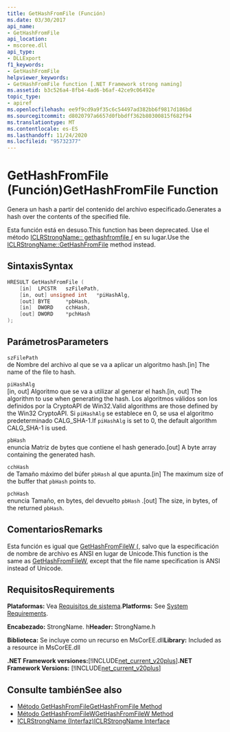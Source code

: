 ```yaml
---
title: GetHashFromFile (Función)
ms.date: 03/30/2017
api_name:
- GetHashFromFile
api_location:
- mscoree.dll
api_type:
- DLLExport
f1_keywords:
- GetHashFromFile
helpviewer_keywords:
- GetHashFromFile function [.NET Framework strong naming]
ms.assetid: b3c526a4-8fb4-4ad6-b6af-42ce9c06492e
topic_type:
- apiref
ms.openlocfilehash: ee9f9cd9a9f35c6c54497ad382bb6f9817d186bd
ms.sourcegitcommit: d8020797a6657d0fbbdff362b80300815f682f94
ms.translationtype: MT
ms.contentlocale: es-ES
ms.lasthandoff: 11/24/2020
ms.locfileid: "95732377"
---
```

# <a name="gethashfromfile-function"></a><span data-ttu-id="4c23e-102">GetHashFromFile (Función)</span><span class="sxs-lookup"><span data-stu-id="4c23e-102">GetHashFromFile Function</span></span>

<span data-ttu-id="4c23e-103">Genera un hash a partir del contenido del archivo especificado.</span><span class="sxs-lookup"><span data-stu-id="4c23e-103">Generates a hash over the contents of the specified file.</span></span>  
  
 <span data-ttu-id="4c23e-104">Esta función está en desuso.</span><span class="sxs-lookup"><span data-stu-id="4c23e-104">This function has been deprecated.</span></span> <span data-ttu-id="4c23e-105">Use el método [ICLRStrongName:: gethashfromfile (](../hosting/iclrstrongname-gethashfromfile-method.md) en su lugar.</span><span class="sxs-lookup"><span data-stu-id="4c23e-105">Use the [ICLRStrongName::GetHashFromFile](../hosting/iclrstrongname-gethashfromfile-method.md) method instead.</span></span>  
  
## <a name="syntax"></a><span data-ttu-id="4c23e-106">Sintaxis</span><span class="sxs-lookup"><span data-stu-id="4c23e-106">Syntax</span></span>  
  
```cpp  
HRESULT GetHashFromFile (  
    [in]  LPCSTR   szFilePath,  
    [in, out] unsigned int   *piHashAlg,
    [out] BYTE     *pbHash,
    [in]  DWORD    cchHash,
    [out] DWORD    *pchHash  
);  
```  
  
## <a name="parameters"></a><span data-ttu-id="4c23e-107">Parámetros</span><span class="sxs-lookup"><span data-stu-id="4c23e-107">Parameters</span></span>  

 `szFilePath`  
 <span data-ttu-id="4c23e-108">de Nombre del archivo al que se va a aplicar un algoritmo hash.</span><span class="sxs-lookup"><span data-stu-id="4c23e-108">[in] The name of the file to hash.</span></span>  
  
 `piHashAlg`  
 <span data-ttu-id="4c23e-109">[in, out] Algoritmo que se va a utilizar al generar el hash.</span><span class="sxs-lookup"><span data-stu-id="4c23e-109">[in, out] The algorithm to use when generating the hash.</span></span> <span data-ttu-id="4c23e-110">Los algoritmos válidos son los definidos por la CryptoAPI de Win32.</span><span class="sxs-lookup"><span data-stu-id="4c23e-110">Valid algorithms are those defined by the Win32 CryptoAPI.</span></span> <span data-ttu-id="4c23e-111">Si `piHashAlg` se establece en 0, se usa el algoritmo predeterminado CALG_SHA-1.</span><span class="sxs-lookup"><span data-stu-id="4c23e-111">If `piHashAlg` is set to 0, the default algorithm CALG_SHA-1 is used.</span></span>  
  
 `pbHash`  
 <span data-ttu-id="4c23e-112">enuncia Matriz de bytes que contiene el hash generado.</span><span class="sxs-lookup"><span data-stu-id="4c23e-112">[out] A byte array containing the generated hash.</span></span>  
  
 `cchHash`  
 <span data-ttu-id="4c23e-113">de Tamaño máximo del búfer `pbHash` al que apunta.</span><span class="sxs-lookup"><span data-stu-id="4c23e-113">[in] The maximum size of the buffer that `pbHash` points to.</span></span>  
  
 `pchHash`  
 <span data-ttu-id="4c23e-114">enuncia Tamaño, en bytes, del devuelto `pbHash` .</span><span class="sxs-lookup"><span data-stu-id="4c23e-114">[out] The size, in bytes, of the returned `pbHash`.</span></span>  
  
## <a name="remarks"></a><span data-ttu-id="4c23e-115">Comentarios</span><span class="sxs-lookup"><span data-stu-id="4c23e-115">Remarks</span></span>  

 <span data-ttu-id="4c23e-116">Esta función es igual que [GetHashFromFileW (](gethashfromfilew-function.md), salvo que la especificación de nombre de archivo es ANSI en lugar de Unicode.</span><span class="sxs-lookup"><span data-stu-id="4c23e-116">This function is the same as [GetHashFromFileW](gethashfromfilew-function.md), except that the file name specification is ANSI instead of Unicode.</span></span>  
  
## <a name="requirements"></a><span data-ttu-id="4c23e-117">Requisitos</span><span class="sxs-lookup"><span data-stu-id="4c23e-117">Requirements</span></span>  

 <span data-ttu-id="4c23e-118">**Plataformas:** Vea [Requisitos de sistema](../../get-started/system-requirements.md).</span><span class="sxs-lookup"><span data-stu-id="4c23e-118">**Platforms:** See [System Requirements](../../get-started/system-requirements.md).</span></span>  
  
 <span data-ttu-id="4c23e-119">**Encabezado:** StrongName. h</span><span class="sxs-lookup"><span data-stu-id="4c23e-119">**Header:** StrongName.h</span></span>  
  
 <span data-ttu-id="4c23e-120">**Biblioteca:** Se incluye como un recurso en MsCorEE.dll</span><span class="sxs-lookup"><span data-stu-id="4c23e-120">**Library:** Included as a resource in MsCorEE.dll</span></span>  
  
 <span data-ttu-id="4c23e-121">**.NET Framework versiones:**[!INCLUDE[net_current_v20plus](../../../../includes/net-current-v20plus-md.md)]</span><span class="sxs-lookup"><span data-stu-id="4c23e-121">**.NET Framework Versions:** [!INCLUDE[net_current_v20plus](../../../../includes/net-current-v20plus-md.md)]</span></span>  
  
## <a name="see-also"></a><span data-ttu-id="4c23e-122">Consulte también</span><span class="sxs-lookup"><span data-stu-id="4c23e-122">See also</span></span>

- [<span data-ttu-id="4c23e-123">Método GetHashFromFile</span><span class="sxs-lookup"><span data-stu-id="4c23e-123">GetHashFromFile Method</span></span>](../hosting/iclrstrongname-gethashfromfile-method.md)
- [<span data-ttu-id="4c23e-124">Método GetHashFromFileW</span><span class="sxs-lookup"><span data-stu-id="4c23e-124">GetHashFromFileW Method</span></span>](../hosting/iclrstrongname-gethashfromfilew-method.md)
- [<span data-ttu-id="4c23e-125">ICLRStrongName (Interfaz)</span><span class="sxs-lookup"><span data-stu-id="4c23e-125">ICLRStrongName Interface</span></span>](../hosting/iclrstrongname-interface.md)
